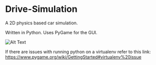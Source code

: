 # Drive-Simulation

A 2D physics based car simulation.

Written in Python. Uses PyGame for the GUI.

![Alt Text](https://github.com/joohoonkim/CarSimPy/blob/master/assets/carsimpy_gif.gif)


If there are issues with running python on a virtualenv refer to this link:
https://www.pygame.org/wiki/GettingStarted#virtualenv%20issue

